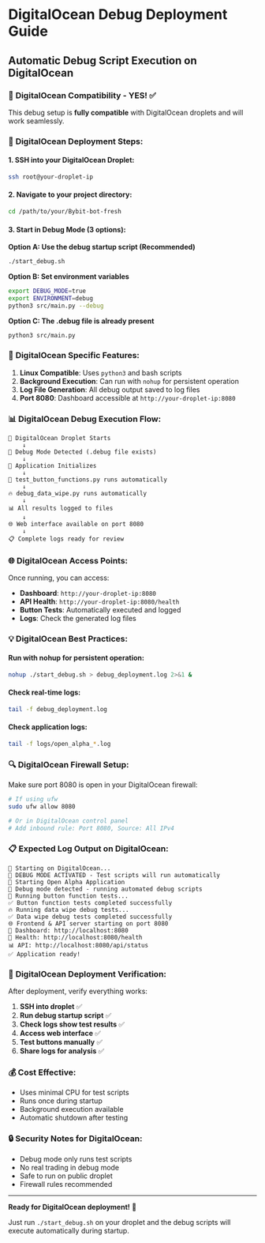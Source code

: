 # DigitalOcean Debug Deployment Guide
## Automatic Debug Script Execution on DigitalOcean

### 🌊 **DigitalOcean Compatibility - YES! ✅**

This debug setup is **fully compatible** with DigitalOcean droplets and will work seamlessly.

### 🚀 **DigitalOcean Deployment Steps:**

#### **1. SSH into your DigitalOcean Droplet:**
```bash
ssh root@your-droplet-ip
```

#### **2. Navigate to your project directory:**
```bash
cd /path/to/your/Bybit-bot-fresh
```

#### **3. Start in Debug Mode (3 options):**

**Option A: Use the debug startup script (Recommended)**
```bash
./start_debug.sh
```

**Option B: Set environment variables**
```bash
export DEBUG_MODE=true
export ENVIRONMENT=debug
python3 src/main.py --debug
```

**Option C: The .debug file is already present**
```bash
python3 src/main.py
```

### 🔧 **DigitalOcean Specific Features:**

1. **Linux Compatible**: Uses `python3` and bash scripts
2. **Background Execution**: Can run with `nohup` for persistent operation
3. **Log File Generation**: All debug output saved to log files
4. **Port 8080**: Dashboard accessible at `http://your-droplet-ip:8080`

### 📊 **DigitalOcean Debug Execution Flow:**

```
🌊 DigitalOcean Droplet Starts
    ↓
🔧 Debug Mode Detected (.debug file exists)
    ↓
🚀 Application Initializes
    ↓
🧪 test_button_functions.py runs automatically
    ↓  
🔥 debug_data_wipe.py runs automatically
    ↓
📊 All results logged to files
    ↓
🌐 Web interface available on port 8080
    ↓
📋 Complete logs ready for review
```

### 🌐 **DigitalOcean Access Points:**

Once running, you can access:
- **Dashboard**: `http://your-droplet-ip:8080`
- **API Health**: `http://your-droplet-ip:8080/health`
- **Button Tests**: Automatically executed and logged
- **Logs**: Check the generated log files

### 💡 **DigitalOcean Best Practices:**

#### **Run with nohup for persistent operation:**
```bash
nohup ./start_debug.sh > debug_deployment.log 2>&1 &
```

#### **Check real-time logs:**
```bash
tail -f debug_deployment.log
```

#### **Check application logs:**
```bash
tail -f logs/open_alpha_*.log
```

### 🔍 **DigitalOcean Firewall Setup:**

Make sure port 8080 is open in your DigitalOcean firewall:

```bash
# If using ufw
sudo ufw allow 8080

# Or in DigitalOcean control panel
# Add inbound rule: Port 8080, Source: All IPv4
```

### 📋 **Expected Log Output on DigitalOcean:**

```
🌊 Starting on DigitalOcean...
🔧 DEBUG MODE ACTIVATED - Test scripts will run automatically
🚀 Starting Open Alpha Application
🔧 Debug mode detected - running automated debug scripts
🧪 Running button function tests...
✅ Button function tests completed successfully
🔥 Running data wipe debug tests...
✅ Data wipe debug tests completed successfully
🌐 Frontend & API server starting on port 8080
📱 Dashboard: http://localhost:8080
💚 Health: http://localhost:8080/health
📊 API: http://localhost:8080/api/status
✅ Application ready!
```

### 🎯 **DigitalOcean Deployment Verification:**

After deployment, verify everything works:

1. **SSH into droplet** ✅
2. **Run debug startup script** ✅
3. **Check logs show test results** ✅
4. **Access web interface** ✅
5. **Test buttons manually** ✅
6. **Share logs for analysis** ✅

### 💰 **Cost Effective:**

- Uses minimal CPU for test scripts
- Runs once during startup
- Background execution available
- Automatic shutdown after testing

### 🔒 **Security Notes for DigitalOcean:**

- Debug mode only runs test scripts
- No real trading in debug mode
- Safe to run on public droplet
- Firewall rules recommended

---

**Ready for DigitalOcean deployment!** 🌊

Just run `./start_debug.sh` on your droplet and the debug scripts will execute automatically during startup.